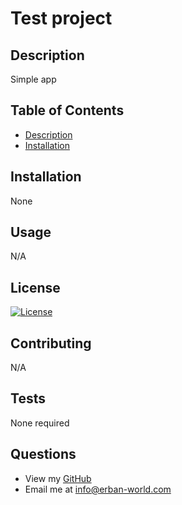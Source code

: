  # Test project
  
  ## Description

  Simple app
  
  ## Table of Contents

  - [Description](#description)
  - [Installation](#installation)
  
  ## Installation
  None
  
  ## Usage
  N/A
  
  ## License
  
  [![License](https://img.shields.io/badge/License-APACHE%202.0-green.svg)](https://opensource.org/licenses/Apache-2.0) 
  
  ## Contributing
  N/A
  
  ## Tests
  None required
  
  ## Questions
  
  - View my [GitHub](https://github.com/EEErban)
  - Email me at info@erban-world.com
  

